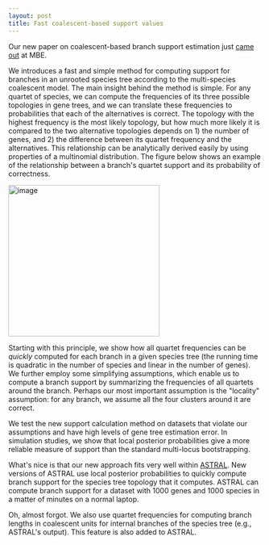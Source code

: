 ```yaml
---
layout: post
title: Fast coalescent-based support values
---
```


Our new paper on coalescent-based branch support estimation just [came out](http://mbe.oxfordjournals.org/cgi/content/abstract/msw079?ijkey=OTHYAZPfjJsY2Ce&keytype=ref) at MBE. 

We introduces a fast and simple method for computing support for branches in an unrooted species tree according to the multi-species coalescent model. The main insight behind the method is simple. For any quartet of species, we can compute the frequencies of its three possible topologies in gene trees, and we can translate these frequencies to probabilities that each of the alternatives is correct. The topology with the highest frequency is the most likely topology, but how much more likely it is compared to the two alternative topologies depends on 1) the number of genes, and 2) the difference between its quartet frequency and the alternatives. This relationship can be analytically derived easily by using properties of a multinomial distribution. The figure below shows an example of the relationship between a branch's quartet support and its probability of correctness. 


<img src="{{ site.url }}/assets/qs-vs-pp-2.png" width="300" alt="image" />

Starting with this principle, we show how all quartet frequencies can be *quickly* computed for each branch in a given species tree (the running time is quadratic in the number of species and linear in the number of genes). We further employ some simplifying assumptions, which enable us to compute a branch support by summarizing the frequencies of all quartets around the branch. Perhaps our most important assumption is the "locality" assumption: for any branch, we assume all the four clusters around it are correct. 

We test the new support calculation method on datasets that violate our assumptions and have high levels of gene tree estimation error. In simulation studies, we show that local posterior probabilities give a more reliable measure of support than the standard multi-locus bootstrapping. 

What's nice is that our new approach fits very well within [ASTRAL](https://github.com/smirarab/ASTRAL). New versions of ASTRAL use local posterior probabilities to quickly compute branch support for the species tree topology that it computes. ASTRAL can compute branch support for a dataset with 1000 genes and 1000 species in a matter of minutes on a normal laptop.

Oh, almost forgot. We also use quartet frequencies for computing branch lengths in coalescent units for internal branches of the species tree (e.g., ASTRAL's output). This feature is also added to ASTRAL. 
